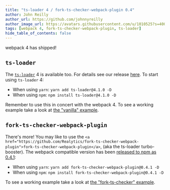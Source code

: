 ```yaml
---
title: "ts-loader 4 / fork-ts-checker-webpack-plugin 0.4"
author: John Reilly
author_url: https://github.com/johnnyreilly
author_image_url: https://avatars.githubusercontent.com/u/1010525?s=400&u=294033082cfecf8ad1645b4290e362583b33094a&v=4
tags: [webpack 4, fork-ts-checker-webpack-plugin, ts-loader]
hide_table_of_contents: false
---
```

webpack 4 has shipped!

 ## `ts-loader`

The [`ts-loader`](<https://github.com/TypeStrong/ts-loader>) 4 is available too. For details see our release [here](<https://github.com/TypeStrong/ts-loader/releases/tag/v4.0.0>). To start using `ts-loader` 4:

- When using `yarn`: `yarn add ts-loader@4.1.0 -D`
- When using `npm`: `npm install ts-loader@4.1.0 -D`

<!-- -->

Remember to use this in concert with the webpack 4. To see a working example take a look at [the "vanilla" example](<https://github.com/johnnyreilly/ts-loader/tree/master/examples/vanilla>).

## `fork-ts-checker-webpack-plugin`

There's more! You may like to use the `<a href="https://github.com/Realytics/fork-ts-checker-webpack-plugin">fork-ts-checker-webpack-plugin</a>`, (aka the ts-loader turbo-booster). The webpack compatible version has been [released to npm as 0.4.1](<https://github.com/Realytics/fork-ts-checker-webpack-plugin/releases/tag/v0.4.1>):

- When using `yarn`: `yarn add fork-ts-checker-webpack-plugin@0.4.1 -D`
- When using `npm`: `npm install fork-ts-checker-webpack-plugin@0.4.1 -D`

<!-- -->

To see a working example take a look at [the "fork-ts-checker" example](<https://github.com/johnnyreilly/ts-loader/tree/master/examples/fork-ts-checker>).


